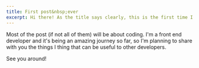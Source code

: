 ```yaml
---
title: First post&nbsp;ever
excerpt: Hi there! As the title says clearly, this is the first time I write a post, so it's also the first time I have a blog. I hope you enjoy the content I'm going to throw in here.
---
```


Most of the post (if not all of them) will be about coding. I'm a front end developer and it's being an amazing journey so far, so I'm planning to share with you the things I thing that can be useful to other developers.

See you around!
